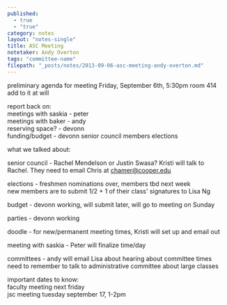 ```yaml
---
published: 
  - true
  - "true"
category: notes
layout: "notes-single"
title: ASC Meeting
notetaker: Andy Overton
tags: "committee-name"
filepath: "_posts/notes/2013-09-06-asc-meeting-andy-overton.md"
---
```


preliminary agenda for meeting Friday, September 6th, 5:30pm room 414 
add to it at will  

report back on:  
meetings with saskia - peter  
meetings with baker - andy    
reserving space? - devonn  
funding/budget - devonn
senior council members
elections

what we talked about:  

senior council - Rachel Mendelson or Justin Swasa? Kristi will talk to Rachel. They need to email Chris at chamer@cooper.edu

elections - freshmen nominations over, members tbd next week  
new members are to submit 1/2 + 1 of their class' signatures to Lisa Ng

budget - devonn working, will submit later, will go to meeting on Sunday

parties - devonn working

doodle - for new/permanent meeting times, Kristi will set up and email out

meeting with saskia - Peter will finalize time/day

committees - andy will email Lisa about hearing about committee times  
need to remember to talk to administrative committee about large classes

important dates to know:  
faculty meeting next friday  
jsc meeting tuesday september 17, 1-2pm